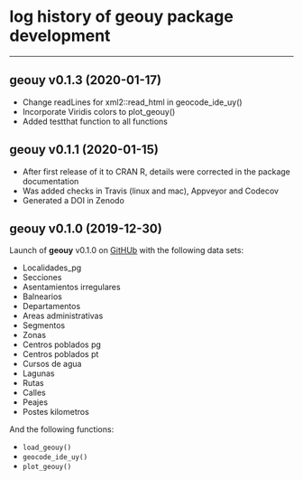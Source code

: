 # log history of geouy package development

-------------------------------------------------------
## geouy v0.1.3 (2020-01-17)

  * Change readLines for xml2::read_html in geocode_ide_uy()
  * Incorporate Viridis colors to plot_geouy()
  * Added testthat function to all functions   


## geouy v0.1.1 (2020-01-15)

  * After first release of it to CRAN R, details were corrected in the package documentation
  * Was added checks in Travis (linux and mac), Appveyor and Codecov 
  * Generated a DOI in Zenodo 


## geouy v0.1.0 (2019-12-30)

Launch of **geouy** v0.1.0 on [GitHUb](https://github.com/RichDeto/geouy) with the following data sets:    
  * Localidades_pg    
  * Secciones    
  * Asentamientos irregulares    
  * Balnearios    
  * Departamentos    
  * Areas administrativas
  * Segmentos
  * Zonas
  * Centros poblados pg
  * Centros poblados pt
  * Cursos de agua
  * Lagunas
  * Rutas
  * Calles
  * Peajes
  * Postes kilometros
  
  
And the following functions:  
  * `load_geouy()`    
  * `geocode_ide_uy()`    
  * `plot_geouy()`
